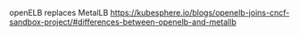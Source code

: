 openELB replaces MetalLB
https://kubesphere.io/blogs/openelb-joins-cncf-sandbox-project/#differences-between-openelb-and-metallb

